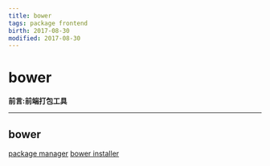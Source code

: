 ```yaml
---
title: bower    
tags: package frontend       
birth: 2017-08-30      
modified: 2017-08-30      
---
```


bower
===
**前言:前端打包工具**

---






## bower
[package manager](http://andrewhfarmer.com/javascript-frontend-package-managers/)
[bower installer](https://github.com/rquadling/bower-installer#rename-files-during-copy)
